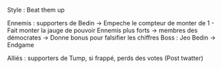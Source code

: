 Style : Beat them up

Ennemis : supporters de Bedin -> Empeche le compteur de monter de 1 - Fait monter la jauge de pouvoir
Ennemis plus forts -> membres des démocrates -> Donne bonus pour falsifier les chiffres
Boss : Jeo Bedin -> Endgame

Alliés : supporters de Tump, si frappé, perds des votes (Post twatter)
